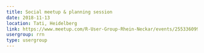 ```yaml
---
title: Social meetup & planning session
date: 2018-11-13
location: Tati, Heidelberg
link: https://www.meetup.com/R-User-Group-Rhein-Neckar/events/255336099/
usergroup: rrn
type: usergroup
---
```

